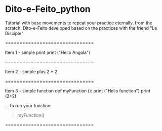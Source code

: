 # Dito-e-Feito_python

Tutorial with base movements to repeat your practice eternally, from the scratch.
Dito-e-Feito developed based on the practices with the friend "Le Disciple"


===============================

Item 1 - simple print
print ("Hello Angola")

===============================

Item 2 - simple plus
2 + 2

===============================

Item 3 - simple function
def myFunction ():
  print ("Hello function")
  print (2+2)

...
to run your function:
> myFunction()

===============================


